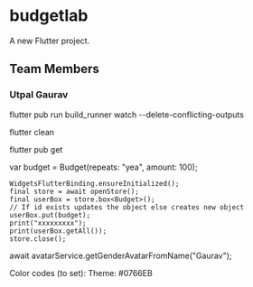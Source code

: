# budgetlab

A new Flutter project.

## Team Members

### Utpal Gaurav


flutter pub run build_runner watch --delete-conflicting-outputs 

flutter clean

flutter pub get


var budget = Budget(repeats: "yea", amount: 100);

    WidgetsFlutterBinding.ensureInitialized();
    final store = await openStore();
    final userBox = store.box<Budget>();
    // If id exists updates the object else creates new object
    userBox.put(budget);
    print("xxxxxxxxx");
    print(userBox.getAll());
    store.close();

await avatarService.getGenderAvatarFromName("Gaurav");

Color codes (to set):
Theme: #0766EB